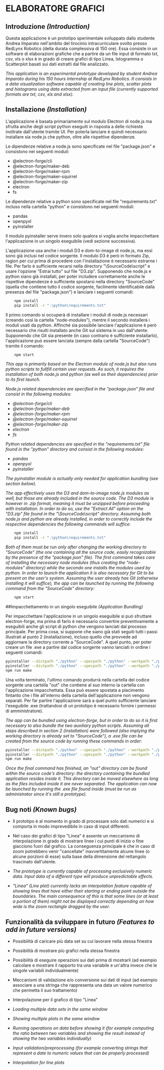 # ELABORATORE GRAFICI

## Introduzione _(Introduction)_

Questa applicazione è un prototipo sperimentale sviluppato dallo studente Andrea Imparato nell'ambito del tirocinio intracurriculare svolto presso RedLynx Robotics (della durata complessiva di 150 ore). Essa consiste in un software di elaborazioni grafiche che a partire da un file input di formato txt, csv, xls o xlsx è in grado di creare grafici di tipo Linea, Istogramma o Scatterplot basati sui dati estratti dal file analizzato.


_This application is an experimental prototype developed by student Andrea Imparato during his 150 hours internship at RedLynx Robotics. It consists in a data visualization software capable of creating line plots, scatter plots and histograms using data extracted from an input file (currently supported formats are txt, csv, xls and xlsx)._

## Installazione _(Installation)_

L'applicazione è basata primariamente sul modulo Electron di node.js ma sfrutta anche degli script python eseguiti in risposta a delle richieste inoltrate dall'utente tramite UI. Per poterla lanciare è quindi necessario installare sia node.js che python, oltre alle rispettive dipendenze.

Le dipendenze relative a node.js sono specificate nel file "package.json" e consistono nei seguenti moduli:

- @electron-forge/cli
- @electron-forge/maker-deb
- @electron-forge/maker-rpm
- @electron-forge/maker-squirrel
- @electron-forge/maker-zip
- electron
- fs

Le dipendenze relative a python sono specificate nel file "requirements.txt" incluso nella cartella "python" e consistono nei seguenti moduli:

- pandas
- openpyxl
- pyinstaller

Il modulo pyinstaller serve invero solo qualora si voglia anche impacchettare l'applicazione in un singolo eseguibile (vedi sezione successiva).

L'applicazione usa anche i moduli D3 e dom-to-image di node.js, ma essi sono già inclusi nel codice sorgente. Il modulo D3 è però in formato Zip, ragion per cui prima di procedere con l'installazione è necessario estrarne i file. Per farlo è sufficiente recarsi nella directory "\SourceCode\script\" e usare l'opzione "Estrai tutto" sul file "D3.zip". Supponendo che node.js e python siano già installati, per poter includere correttamente anche le rispettive dipendenze è sufficiente spostarsi nella directory "SourceCode" (quella che contiene tutto il codice sorgente, facilmente identificabile dalla presenza del file "package.json") e lanciare i seguenti comandi:

```bash
	npm install
	pip install -r ".\python\requirements.txt"
```

Il primo comando si occuperà di installare i moduli di node.js necessari (creando così la cartella "node-modules"), mentre il secondo installerà i moduli usati da python. Affinché sia possibile lanciare l'applicazione è però necessario che risulti installato anche Git sul sistema in uso dall'utente. Supponendo che Git sia presente (in caso contrario è sufficiente installarlo), l'applicazione può essere lanciata (sempre dalla cartella "SourceCode") tramite il comando:

```bash
	npm start
```


_This app is primarily based on the Electron module of node.js but also runs python scripts to fullfill certain user requests. As such, it requires the installation of both node.js and python (as well as their dependencies) prior to its first launch._

_Node.js related dependencies are specified in the "package.json" file and consist in the following modules:_

- _@electron-forge/cli_
- _@electron-forge/maker-deb_
- _@electron-forge/maker-rpm_
- _@electron-forge/maker-squirrel_
- _@electron-forge/maker-zip_
- _electron_
- _fs_

_Python related dependencies are specified in the "requirements.txt" file found in the "python" directory and consist in the following modules:_

- _pandas_
- _openpyxl_
- _pyinstaller_

_The pyinstaller module is actually only needed for application bundling (see section below)._

_The app effectively uses the D3 and dom-to-image node.js modules as well, but those are already included in the source code. The D3 module is however in .zip format, meaning it must be unzipped before proceeding with installation. In order to do so, use the "Extract All" option on the "D3.zip" file found in the "\SourceCode\script\" directory. Assuming both node.js and python are already installed, in order to correctly include the respective dependencies the following commands will suffice:_

```bash
	npm install
	pip install -r ".\python\requirements.txt"
```

_Both of them must be run only after changing the working directory to "SourceCode" (the one containing all the source code, easily recognizable by the presence of the "package.json" file). The first command takes care of installing the necessary node modules (thus creating the "node-modules" directory) while the secondo one installs the modules used by python. In order to launch the application it is also necessary for Git to be present on the user's system. Assuming the user already has Git (otherwise installing it will suffice), the app can be launched by running the following command from the "SourceCode" directory:_

```bash
	npm start
```

##Impacchettamento in un singolo eseguibile _(Application Bundling)_

Per impacchettare l'applicazione in un singolo eseguibile si può sfruttare electron-forge, ma prima di farlo è necessario convertire preventivamente a eseguibili anche gli script di python che vengono lanciati dal processo principale. Per prima cosa, si suppone che siano già stati seguiti tutti i passi illustrati al punto 2 (installazione), incluso quello che provvede ad aggiornare la directory corrente a "SourceCode". A quel punto, per poter creare un file .exe a partire dal codice sorgente vanno lanciati in ordine i seguenti comandi:

```bash
pyinstaller --distpath "./python" --specpath "./python" --workpath "./python/build" -F "./python/DataLoader.py"
pyinstaller --distpath "./python" --specpath "./python" --workpath "./python/build" -F "./python/DataProcessor.py"
npm run make
```

Una volta terminato, l'ultimo comando produrrà nella cartella del codice sorgente una cartella "out" che contiene al suo interno la cartella con l'applicazione impacchettata. Essa può essere spostata a piacimento fintanto che i file all'interno della cartella dell'applicazione non vengono separati. Per far partire l'applicazione sarà a quel punto sufficiente lanciare l'eseguibile .exe (trattandosi di un prototipo è necessario fornire i permessi di amministratore).


_The app can be bundled using electron-forge, but in order to do so it is first necessary to also bundle the two auxiliary python scripts. Assuming all steps described in section 2 (installation) were followed (also implying the working directory is already set to "SourceCode"), a .exe file can be created from the source code by running these commands in order:_

```bash
pyinstaller --distpath "./python" --specpath "./python" --workpath "./python/build" -F "./python/DataLoader.py"
pyinstaller --distpath "./python" --specpath "./python" --workpath "./python/build" -F "./python/DataProcessor.py"
npm run make
```

_Once the final command has finished, an "out" directory can be found within the source code's directory: the directory containing the bundled application resides inside it. This directory can be moved elsewhere as long as the files included inside it are never separated. The application can now be launched by running the .exe file found inside (must be run as administrator since it's still a prototype)._

## Bug noti _(Known bugs)_

- Il prototipo è al momento in grado di processare solo dati numerici e si comporta in modo imprevedibile in caso di input differenti.
- Nel caso dei grafici di tipo "Linea" è assente un meccanismo di interpolazione in grado di mostrare linee i cui punti
di inizio o fine giacciono fuori dal grafico. La conseguenza principale è che in caso di zoom potrebbero venir "cancellate" inavvertitamente alcune linee (o alcune porzioni di esse) sulla base della dimensione del rettangolo trascinato dall'utente.


- _The prototype is currently capable of processing exclusively numeric data. Input data of a different type will produce unpredictable effects._
- _"Linea" (Line plot) currently lacks an interpolation feature capable of showing lines that have either their starting or ending point outside the boundaries. The main consequence of this is that some lines (or at least a portion of them) might not be displayed correctly depending on how wide is the zoom rectangle dragged by the user._

## Funzionalità da sviluppare in futuro _(Features to add in future versions)_

- Possibilità di caricare più data set su cui lavorare nella stessa finestra
- Possibilità di mostrare più grafici nella stessa finestra
- Possibilità di eseguire operazioni sui dati prima di mostrarli (ad esempio calcolare e mostrare il rapporto tra una variabile e un'altra invece che le singole variabili individualmente)
- Meccanismi di validazione e/o conversione sui dati di input (ad esempio associare a una stringa che rappresenta una data
un valore numerico che permetta il suo trattamento)
- Interpolazione per il grafico di tipo "Linea"


- _Loading multiple data sets in the same window_
- _Showing multiple plots in the same window_
- _Running operations on data before showing it (for example computing the ratio between two variables and showing the result instead of showing the two variables individually)_
- _Input validation/preprocessing (for example converting strings that represent a date to numeric values that can be properly processed)_
- _Interpolation for line plots_
